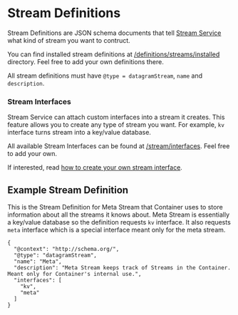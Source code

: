 # Stream Definitions

Stream Definitions are JSON schema documents that tell [Stream Service](CORE_SERVICE.md) what kind of stream you want to contruct.

You can find installed stream definitions at [/definitions/streams/installed](/definitions/streams/installed) directory. Feel free to add your own definitions there.

All stream definitions must have `@type = datagramStream`, `name` and `description`.

### Stream Interfaces

Stream Service can attach custom interfaces into a stream it creates. This feature allows you to create any type of stream you want. For example, `kv` interface turns stream into a key/value database.

All available Stream Interfaces can be found at [/stream/interfaces](/stream/interfaces). Feel free to add your own.

If interested, read [how to create your own stream interface](/docs/how-to-use/CORE_INTERFACES.md).

## Example Stream Definition

This is the Stream Definition for Meta Stream that Container uses to store information about all the streams it knows about. Meta Stream is essentially a key/value database so  the definition requests `kv` interface. It also requests `meta` interface which is a special interface meant only for the meta stream.

```
{
  "@context": "http://schema.org/",
  "@type": "datagramStream",
  "name": "Meta",
  "description": "Meta Stream keeps track of Streams in the Container. Meant only for Container's internal use.",
  "interfaces": [
    "kv",
    "meta"
  ]
}
```